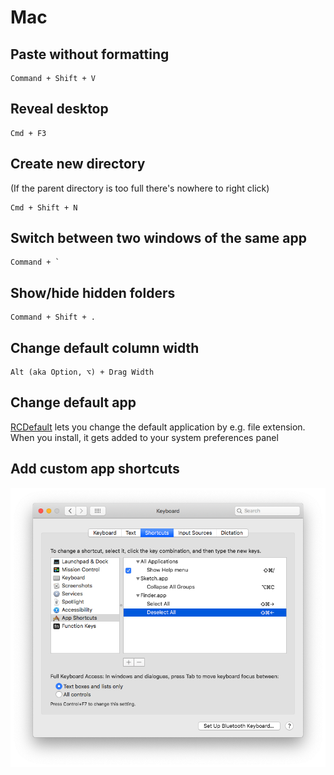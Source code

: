 # Mac

## Paste without formatting

```text
Command + Shift + V
```

## Reveal desktop

```text
Cmd + F3
```

## Create new directory

(If the parent directory is too full there's nowhere to right click)

```text
Cmd + Shift + N
```

## Switch between two windows of the same app

```text
Command + `
```

## Show/hide hidden folders

```text
Command + Shift + .
```

## Change default column width

```text
Alt (aka Option, ⌥) + Drag Width
```

## Change default app

[RCDefault](http://www.rubicode.com/Software/RCDefaultApp/) lets you change the default application by e.g. file extension. When you install, it gets added to your system preferences panel

## Add custom app shortcuts

![Mac Shortcuts](assets/mac-shortcuts.png)
